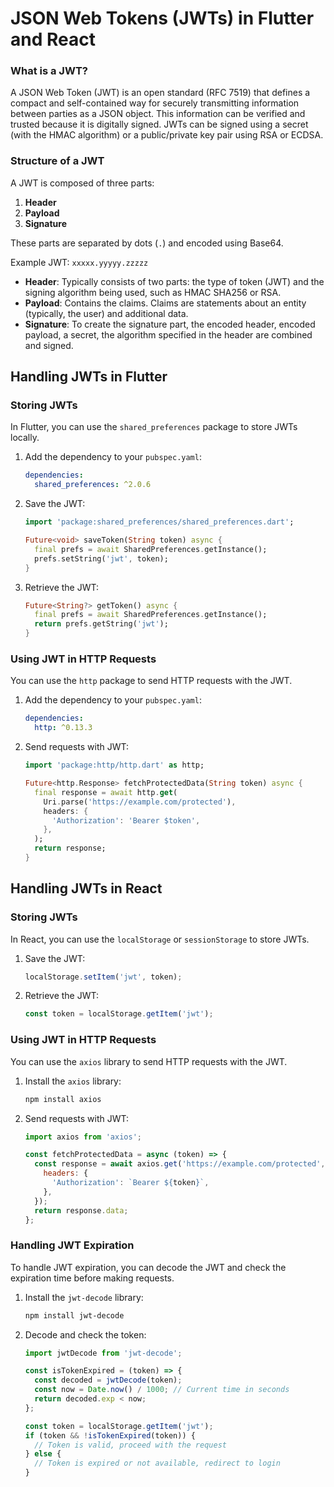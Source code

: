 # JSON Web Tokens (JWTs) in Flutter and React

### What is a JWT?

A JSON Web Token (JWT) is an open standard (RFC 7519) that defines a compact and self-contained way for securely transmitting information between parties as a JSON object. This information can be verified and trusted because it is digitally signed. JWTs can be signed using a secret (with the HMAC algorithm) or a public/private key pair using RSA or ECDSA.

### Structure of a JWT

A JWT is composed of three parts:
1. **Header**
2. **Payload**
3. **Signature**

These parts are separated by dots (`.`) and encoded using Base64.

Example JWT: `xxxxx.yyyyy.zzzzz`

- **Header**: Typically consists of two parts: the type of token (JWT) and the signing algorithm being used, such as HMAC SHA256 or RSA.
- **Payload**: Contains the claims. Claims are statements about an entity (typically, the user) and additional data.
- **Signature**: To create the signature part, the encoded header, encoded payload, a secret, the algorithm specified in the header are combined and signed.

## Handling JWTs in Flutter

### Storing JWTs

In Flutter, you can use the `shared_preferences` package to store JWTs locally.

1. Add the dependency to your `pubspec.yaml`:
    ```yaml
    dependencies:
      shared_preferences: ^2.0.6
    ```

2. Save the JWT:
    ```dart
    import 'package:shared_preferences/shared_preferences.dart';

    Future<void> saveToken(String token) async {
      final prefs = await SharedPreferences.getInstance();
      prefs.setString('jwt', token);
    }
    ```

3. Retrieve the JWT:
    ```dart
    Future<String?> getToken() async {
      final prefs = await SharedPreferences.getInstance();
      return prefs.getString('jwt');
    }
    ```

### Using JWT in HTTP Requests

You can use the `http` package to send HTTP requests with the JWT.

1. Add the dependency to your `pubspec.yaml`:
    ```yaml
    dependencies:
      http: ^0.13.3
    ```

2. Send requests with JWT:
    ```dart
    import 'package:http/http.dart' as http;

    Future<http.Response> fetchProtectedData(String token) async {
      final response = await http.get(
        Uri.parse('https://example.com/protected'),
        headers: {
          'Authorization': 'Bearer $token',
        },
      );
      return response;
    }
    ```

## Handling JWTs in React

### Storing JWTs

In React, you can use the `localStorage` or `sessionStorage` to store JWTs.

1. Save the JWT:
    ```javascript
    localStorage.setItem('jwt', token);
    ```

2. Retrieve the JWT:
    ```javascript
    const token = localStorage.getItem('jwt');
    ```

### Using JWT in HTTP Requests

You can use the `axios` library to send HTTP requests with the JWT.

1. Install the `axios` library:
    ```bash
    npm install axios
    ```

2. Send requests with JWT:
    ```javascript
    import axios from 'axios';

    const fetchProtectedData = async (token) => {
      const response = await axios.get('https://example.com/protected', {
        headers: {
          'Authorization': `Bearer ${token}`,
        },
      });
      return response.data;
    };
    ```

### Handling JWT Expiration

To handle JWT expiration, you can decode the JWT and check the expiration time before making requests.

1. Install the `jwt-decode` library:
    ```bash
    npm install jwt-decode
    ```

2. Decode and check the token:
    ```javascript
    import jwtDecode from 'jwt-decode';

    const isTokenExpired = (token) => {
      const decoded = jwtDecode(token);
      const now = Date.now() / 1000; // Current time in seconds
      return decoded.exp < now;
    };

    const token = localStorage.getItem('jwt');
    if (token && !isTokenExpired(token)) {
      // Token is valid, proceed with the request
    } else {
      // Token is expired or not available, redirect to login
    }
    ```
